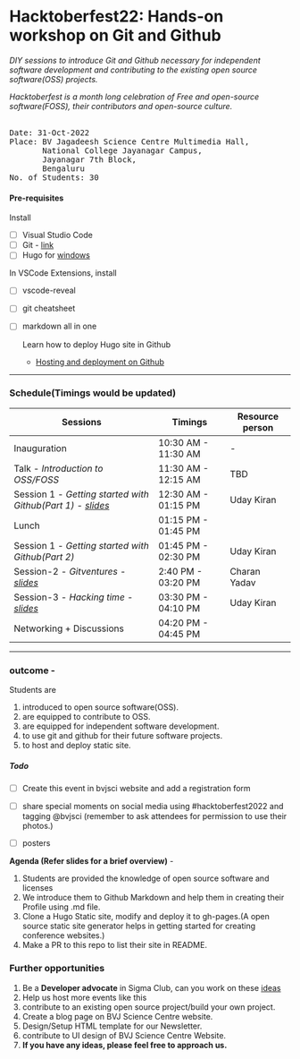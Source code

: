 # Hacktoberfest22: Hands-on workshop on Git and Github

*DIY sessions to introduce Git and Github necessary for independent software development and contributing to the existing open source software(OSS) projects.*

*Hacktoberfest is a month long celebration of Free and open-source software(FOSS), their contributors and open-source culture.*
<br><br>

<pre>
Date: 31-Oct-2022
Place: BV Jagadeesh Science Centre Multimedia Hall,
       National College Jayanagar Campus,
       Jayanagar 7th Block,
       Bengaluru
No. of Students: 30
</pre>


#### Pre-requisites

Install
- [ ] Visual Studio Code
- [ ] Git - [link](https://www.atlassian.com/git/tutorials/install-git#windows)
- [ ] Hugo for [windows](https://gohugo.io/getting-started/installing/#windows)

In VSCode Extensions, install
- [ ] vscode-reveal
- [ ] git cheatsheet
- [ ] markdown all in one

  Learn how to deploy Hugo site in Github
  - [Hosting and deployment on Github](https://gohugo.io/hosting-and-deployment/hosting-on-github/)
  
----

### Schedule(Timings would be updated)
| Sessions     |     Timings      | Resource person   |
| ------------ | ---------------- | --------- |
| Inauguration | 10:30 AM - 11:30 AM   | - |
|Talk - *Introduction to OSS/FOSS* | 11:30 AM - 12:15 AM    |   TBD    |
|Session 1 - *Getting started with Github(Part 1) - [slides](https://github.com/bvjsciencecentre/Hacktoberfest22/blob/main/slides/session1.pdf)* | 12:30 AM - 01:15 PM | Uday Kiran |
|Lunch | 01:15 PM - 01:45 PM |
|Session 1 - *Getting started with Github(Part 2)* | 01:45 PM - 02:30 PM | Uday Kiran  |
|Session-2 - *Gitventures - [slides](https://github.com/bvjsciencecentre/Hacktoberfest22/blob/main/slides/session2.pdf)* | 2:40 PM - 03:20 PM | Charan Yadav |
|Session-3 - *Hacking time - [slides](https://github.com/bvjsciencecentre/Hacktoberfest22/blob/main/slides/session3.md)* | 03:30 PM - 04:10 PM | Uday Kiran |
|Networking + Discussions | 04:20 PM - 04:45 PM |

----

### **outcome** -

Students are 
  1. introduced to open source software(OSS).
  2. are equipped to contribute to OSS.
  3. are equipped for independent software development.
  4. to use git and github for their future software projects. 
  5. to host and deploy static site.

##### Todo

- [ ] Create this event in bvjsci website and add a registration form
- [ ] share special moments on social media using #hacktoberfest2022 and tagging @bvjsci (remember to ask attendees for permission to use their photos.)
- [ ] posters


**Agenda (Refer slides for a brief overview)** - 
1. Students are provided the knowledge of open source software and licenses
2. We introduce them to Github Markdown and help them in creating their Profile using .md file.
3. Clone a Hugo Static site, modify and deploy it to gh-pages.(A open source static site generator helps in getting started for creating conference websites.)
4. Make a PR to this repo to list their site in README. 


### Further opportunities

1. Be a **Developer advocate** in Sigma Club, can you work on these [ideas](https://github.com/bvjsciencecentre/ideas/issues)
2. Help us host more events like this
3. contribute to an existing open source project/build your own project.
4. Create a blog page on BVJ Science Centre website.
5. Design/Setup HTML template for our Newsletter.
6. contribute to UI design of BVJ Science Centre Website.
7. **If you have any ideas, please feel free to approach us.**
